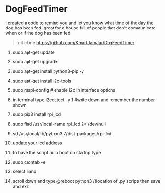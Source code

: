 # DogFeedTimer
i created a code to remind you and let you know what time of the day the dog has been fed. 
great for a house full of people that don't communicate when or if the dog has been fed


>git clone https://github.com/KmartJamJar/DogFeedTimer




1. sudo apt-get update
2. sudo apt-get upgrade
3. sudo apt-get install python3-pip -y
4. sudo apt-get install i2c-tools
5. sudo raspi-config # enable i2c in interface options
6. in terminal type i2cdetect -y 1 #write down and remember the number shown
7. sudo pip3 install rpi_lcd
8. sudo find /usr/local-name rpi_lcd 2> /dev/null
9. sd /usr/local/lib/python3.7/dist-packages/rpi-lcd
10. update your lcd address



10. to have the script auto boot on startup type
11. sudo crontab -e
12. select nano
13. scroll down and type @reboot python3 /(location of .py script) then save and exit

